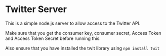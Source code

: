 # Twitter Server 

This is a simple node.js server to allow access to the Twitter API. 

Make sure that you get the consumer key, consumer secret, Access Token and Access Token Secret before running this. 

Also ensure that you have installed the twit library using `npm install twit`